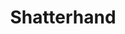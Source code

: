 ---
layout: video
series: Angry Video Game Nerd - Bad Game Cover Art
episode: 3
title: "Shatterhand"
permalink: /avgn/bad-game-cover-art-3
video_info:
  - youtube;YouTube;_JMY1aU0C8g
release_date: 2015-12-03
mike_notes:
toggle: off
special: bad-covers
special_id: "Bad Game Cover Art Videos"
platforms:
  - Nintendo Entertainment System
---